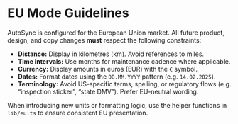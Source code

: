 # EU Mode Guidelines

AutoSync is configured for the European Union market. All future product, design, and copy changes **must** respect the following constraints:

- **Distance:** Display in kilometres (km). Avoid references to miles.
- **Time intervals:** Use months for maintenance cadence where applicable.
- **Currency:** Display amounts in euros (EUR) with the `€` symbol.
- **Dates:** Format dates using the `DD.MM.YYYY` pattern (e.g. `14.02.2025`).
- **Terminology:** Avoid US-specific terms, spelling, or regulatory flows (e.g. “inspection sticker”, “state DMV”). Prefer EU-neutral wording.

When introducing new units or formatting logic, use the helper functions in `lib/eu.ts` to ensure consistent EU presentation.
